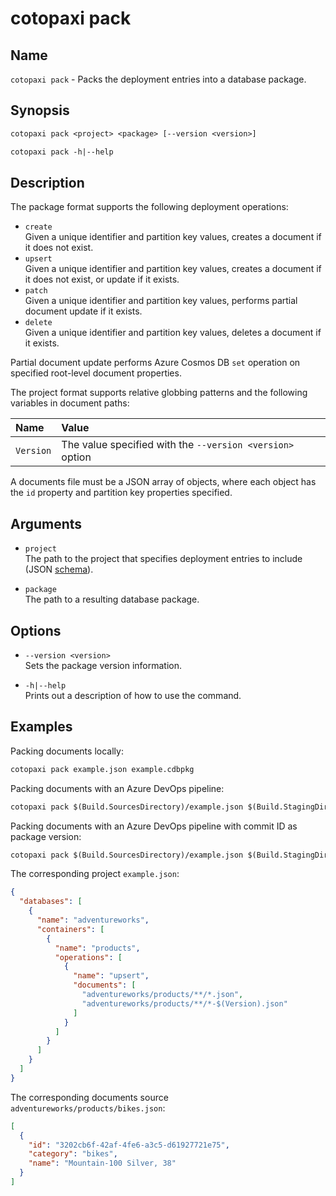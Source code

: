 # cotopaxi pack

<p />

## Name

<p />

`cotopaxi pack` - Packs the deployment entries into a database package.

<p />

## Synopsis

<p />

```txt
cotopaxi pack <project> <package> [--version <version>]

cotopaxi pack -h|--help
```

<p />

## Description

<p />

The package format supports the following deployment operations:

<p />

- `create`  
Given a unique identifier and partition key values, creates a document if it does not exist.
- `upsert`  
Given a unique identifier and partition key values, creates a document if it does not exist, or update if it exists.
- `patch`  
Given a unique identifier and partition key values, performs partial document update if it exists.
- `delete`  
Given a unique identifier and partition key values, deletes a document if it exists.

<p />

Partial document update performs Azure Cosmos DB `set` operation on specified root-level document properties.

<p />

The project format supports relative globbing patterns and the following variables in document paths:

<p />

| Name | Value |
|:- |:- |
| `Version` | The value specified with the `--version <version>` option |

<p />

A documents file must be a JSON array of objects, where each object has the `id` property and partition key properties specified.

<p />

## Arguments

<p />

- `project`  
The path to the project that specifies deployment entries to include (JSON [schema](https://alexanderkozlenko.github.io/cotopaxi/schemas/project.json)).

<p />

- `package`  
The path to a resulting database package.

<p />

## Options

<p />

- `--version <version>`  
Sets the package version information.

<p />

- `-h|--help`  
Prints out a description of how to use the command.

<p />

## Examples

<p />

Packing documents locally:

<p />

```txt
cotopaxi pack example.json example.cdbpkg
```

<p />

Packing documents with an Azure DevOps pipeline:

<p />

```txt
cotopaxi pack $(Build.SourcesDirectory)/example.json $(Build.StagingDirectory)/example.cdbpkg
```

<p />

Packing documents with an Azure DevOps pipeline with commit ID as package version:

<p />

```txt
cotopaxi pack $(Build.SourcesDirectory)/example.json $(Build.StagingDirectory)/example.cdbpkg --version $(Build.SourceVersion)
```

<p />

The corresponding project `example.json`:

<p />

```json
{
  "databases": [
    {
      "name": "adventureworks",
      "containers": [
        {
          "name": "products",
          "operations": [
            {
              "name": "upsert",
              "documents": [
                "adventureworks/products/**/*.json",
                "adventureworks/products/**/*-$(Version).json"
              ]
            }
          ]
        }
      ]
    }
  ]
}
```

<p />

The corresponding documents source `adventureworks/products/bikes.json`:

<p />

```json
[
  {
    "id": "3202cb6f-42af-4fe6-a3c5-d61927721e75",
    "category": "bikes",
    "name": "Mountain-100 Silver, 38"
  }
]
```
